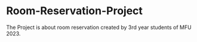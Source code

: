 # Room-Reservation-Project
The Project is about room reservation created by 3rd year students of MFU 2023.
